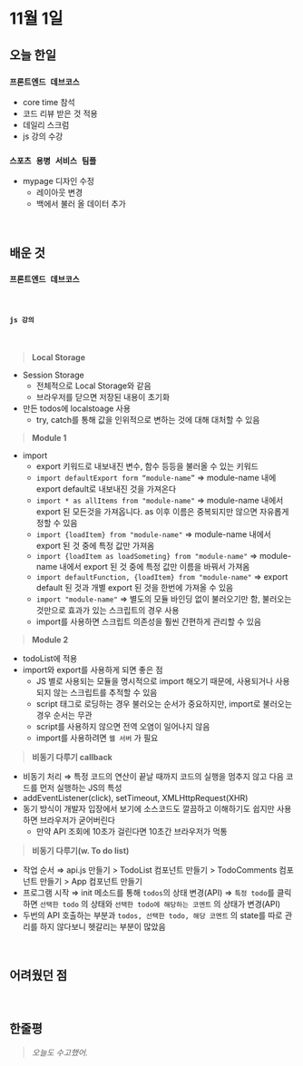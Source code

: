 # 11월 1일

## 오늘 한일

### `프론트엔드 데브코스`

- core time 참석
- 코드 리뷰 받은 것 적용
- 데일리 스크럼
- js 강의 수강

### `스포츠 용병 서비스 팀플`

- mypage 디자인 수정
  - 레이아웃 변경
  - 백에서 불러 올 데이터 추가

<br>

## 배운 것

### `프론트엔드 데브코스`

<br>

#### `js 강의`

<br>

> **Local Storage**

- Session Storage
  - 전체적으로 Local Storage와 같음
  - 브라우저를 닫으면 저장된 내용이 초기화
- 만든 todos에 localstoage 사용
  - try, catch를 통해 값을 인위적으로 변하는 것에 대해 대처할 수 있음

> **Module 1**

- import
  - export 키워드로 내보내진 변수, 함수 등등을 불러올 수 있는 키워드
  - `import defaultExport form “module-name”` ⇒ module-name 내에 export default로 내보내진 것을 가져온다
  - `import * as allItems from "module-name"` ⇒ module-name 내에서 export 된 모든것을 가져옵니다. as 이후 이름은 중복되지만 않으면 자유롭게 정할 수 있음
  - `import {loadItem} from "module-name"` ⇒ module-name 내에서 export 된 것 중에 특정 값만 가져옴
  - `import {loadItem as loadSometing} from "module-name"` ⇒ module-name 내에서 export 된 것 중에 특정 값만 이름을 바꿔서 가져옴
  - `import defaultFunction, {loadItem} from "module-name"` ⇒ export default 된 것과 개별 export 된 것을 한번에 가져올 수 있음
  - `import "module-name"` ⇒ 별도의 모듈 바인딩 없이 불러오기만 함, 불러오는 것만으로 효과가 있는 스크립트의 경우 사용
  - import를 사용하면 스크립트 의존성을 훨씬 간편하게 관리할 수 있음

> **Module 2**

- todoList에 적용
- import와 export를 사용하게 되면 좋은 점
  - JS 별로 사용되는 모듈을 명시적으로 import 해오기 때문에, 사용되거나 사용되지 않는 스크립트를 추적할 수 있음
  - script 태그로 로딩하는 경우 불러오는 순서가 중요하지만, import로 불러오는 경우 순서는 무관
  - script를 사용하지 않으면 전역 오염이 일어나지 않음
  - import를 사용하려면 `웹 서버` 가 필요

> **비동기 다루기 callback**

- 비동기 처리 ⇒ 특정 코드의 연산이 끝날 때까지 코드의 실행을 멈추지 않고 다음 코드를 먼저 실행하는 JS의 특성
- addEventListener(click), setTimeout, XMLHttpRequest(XHR)
- 동기 방식이 개발자 입장에서 보기에 소스코드도 깔끔하고 이해하기도 쉽지만 사용하면 브라우저가 굳어버린다
  - 만약 API 조회에 10초가 걸린다면 10초간 브라우저가 먹통

> **비동기 다루기(w. To do list)**

- 작업 순서 ⇒ api.js 만들기 > TodoList 컴포넌트 만들기 > TodoComments 컴포넌트 만들기 > App 컴포넌트 만들기
- 프로그램 시작 ⇒ init 메소드를 통해 `todos`의 상태 변경(API) ⇒ `특정 todo`를 클릭하면 `선택한 todo` 의 상태와 `선택한 todo에 해당하는 코멘트` 의 상태가 변경(API)
- 두번의 API 호출하는 부분과 `todos, 선택한 todo, 해당 코멘트` 의 state를 따로 관리를 하지 않다보니 헷갈리는 부분이 많았음

<br>

## 어려웠던 점

<br>

## 한줄평

> _오늘도 수고했어._

<br>
